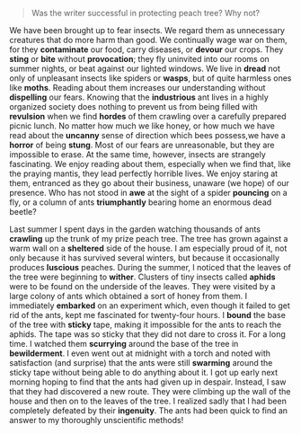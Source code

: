> Was the writer successful in protecting peach tree? Why not?



We have been brought up to fear insects. We regard them as unnecessary creatures that do more harm than good. We continually wage war on them, for they **contaminate** our food, carry diseases, or **devour** our crops. They **sting** or **bite** without **provocation**; they fly uninvited into our rooms on summer nights, or beat against our lighted windows. We live in **dread** not only of unpleasant insects like spiders or **wasps**, but of quite harmless ones like **moths**. Reading about them increases our understanding without **dispelling** our fears. Knowing that the **industrious** ant lives in a highly organized society does nothing to prevent us from being filled with **revulsion** when we find **hordes** of them crawling over a carefully prepared picnic lunch. No matter how much we like honey, or how much we have read about the **uncanny** sense of direction which bees possess,we have a **horror** of being **stung**. Most of our fears are unreasonable, but they are impossible to erase. At the same time, however, insects are strangely fascinating. We enjoy reading about them, especially when we find that, like the praying mantis, they lead perfectly horrible lives. We enjoy staring at them, entranced as they go about their business, unaware (we hope) of our presence. Who has not stood in **awe** at the sight of a spider **pouncing** on a fly, or a column of ants **triumphantly** bearing home an enormous dead beetle?





Last summer I spent days in the garden watching thousands of ants **crawling** up the trunk of my prize peach tree. The tree has grown against a warm wall on a **sheltered** side of the house. I am especially proud of it, not only because it has survived several winters, but because it occasionally produces **luscious** peaches. During the summer, I noticed that the leaves of the tree were beginning to **wither**. Clusters of tiny insects called **aphids** were to be found on the underside of the leaves. They were visited by a large colony of ants which obtained a sort of honey from them. I immediately **embarked** on an experiment which, even though it failed to get rid of the ants, kept me fascinated for twenty-four hours. I **bound** the base of the tree with **sticky** tape, making it impossible for the ants to reach the aphids. The tape was so sticky that they did not dare to cross it. For a long time. I watched them **scurrying** around the base of the tree in **bewilderment**. I even went out at midnight with a torch and noted with satisfaction (and surprise) that the ants were still **swarming** around the sticky tape without being able to do anything about it. I got up early next morning hoping to find that the ants had given up in despair. Instead, I saw that they had discovered a new route. They were climbing up the wall of the house and then on to the leaves of the tree. I realized sadly that I had been completely defeated by their **ingenuity**. The ants had been quick to find an answer to my thoroughly unscientific methods!